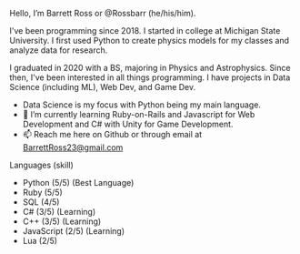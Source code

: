 Hello, I’m Barrett Ross or @Rossbarr (he/his/him).

I've been programming since 2018. I started in college at Michigan State University. I first used Python to create physics models for my classes and analyze data for research. 

I graduated in 2020 with a BS, majoring in Physics and Astrophysics. Since then, I've been interested in all things programming. I have projects in Data Science (including ML), Web Dev, and Game Dev.

- Data Science is my focus with Python being my main language.
- 🌱 I’m currently learning Ruby-on-Rails and Javascript for Web Development and C# with Unity for Game Development.
- 📫 Reach me here on Github or through email at BarrettRoss23@gmail.com

Languages (skill)
- Python      (5/5) (Best Language)
- Ruby        (5/5)
- SQL         (4/5)
- C#          (3/5) (Learning)
- C++         (3/5) (Learning)
- JavaScript  (2/5) (Learning)
- Lua         (2/5)
